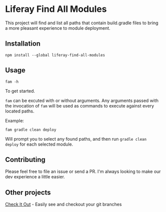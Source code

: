 # Liferay Find All Modules
This project will find and list all paths that contain build.gradle files to bring a more pleasant experience to module deployment.

## Installation
```
npm install --global liferay-find-all-modules
```

## Usage
```
fam -h
```
To get started.

`fam` can be excuted with or without arguments. Any arguments passed with the invocation of `fam` will be used as commands to execute against every located paths.

Example:
```
fam gradle clean deploy
```
Will prompt you to select any found paths, and then run `gradle clean deploy` for each selected module.

## Contributing
Please feel free to file an issue or send a PR. I'm always looking to make our dev experience a little easier.

## Other projects
[Check It Out](https://github.com/jwu910/check-it-out) - Easily see and checkout your git branches
